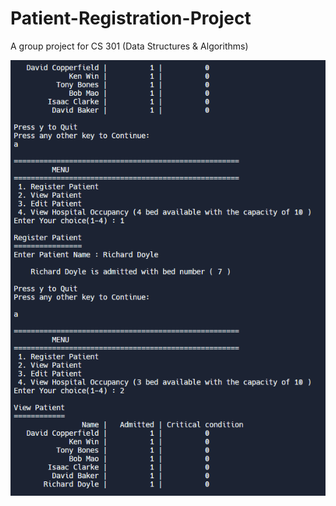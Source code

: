 # Patient-Registration-Project
A group project for CS 301 (Data Structures &amp; Algorithms)

![ExampleOutput](exampleoutput.png)
